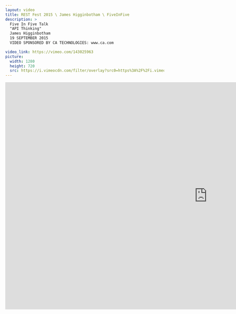 ```yaml
---
layout: video
title: REST Fest 2015 \ James Higginbotham \ FiveInFive
description: >
  Five In Five Talk
  "API Thinking"
  James Higginbotham
  19 SEPTEMBER 2015
  VIDEO SPONSORED BY CA TECHNOLOGIES: www.ca.com

video_link: https://vimeo.com/143025963
picture:
  width: 1280
  height: 720
  src: https://i.vimeocdn.com/filter/overlay?src0=https%3A%2F%2Fi.vimeocdn.com%2Fvideo%2F540489939_1280x720.jpg&src1=http%3A%2F%2Ff.vimeocdn.com%2Fp%2Fimages%2Fcrawler_play.png
---
```

<iframe src="https://player.vimeo.com/video/143025963?title=0&byline=0&portrait=0&badge=0&autopause=0&player_id=0" width="1280" height="720" frameborder="0" title="REST Fest 2015 \ James Higginbotham \ FiveInFive" webkitallowfullscreen mozallowfullscreen allowfullscreen></iframe>